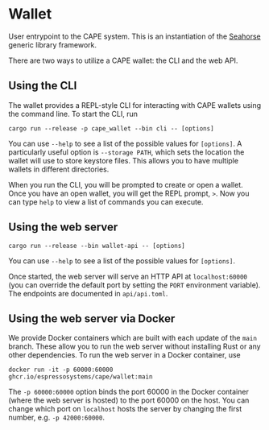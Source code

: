 # Wallet

User entrypoint to the CAPE system. This is an instantiation of the
[Seahorse](https://github.com/EspressoSystems/seahorse) generic library framework.

There are two ways to utilize a CAPE wallet: the CLI and the web API.

## Using the CLI

The wallet provides a REPL-style CLI for interacting with CAPE wallets using the command line. To
start the CLI, run

```
cargo run --release -p cape_wallet --bin cli -- [options]
```

You can use `--help` to see a list of the possible values for `[options]`. A particularly useful
option is `--storage PATH`, which sets the location the wallet will use to store keystore files.
This allows you to have multiple wallets in different directories.

When you run the CLI, you will be prompted to create or open a wallet. Once you have an open wallet,
you will get the REPL prompt, `>`. Now you can type `help` to view a list of commands you can
execute.

## Using the web server

```
cargo run --release --bin wallet-api -- [options]
```

You can use `--help` to see a list of the possible values for `[options]`.

Once started, the web server will serve an HTTP API at `localhost:60000` (you can override the
default port by setting the `PORT` environment variable). The endpoints are documented in
`api/api.toml`.

## Using the web server via Docker

We provide Docker containers which are built with each update of the `main` branch. These allow you
to run the web server without installing Rust or any other dependencies. To run the web server in a
Docker container, use

```
docker run -it -p 60000:60000  ghcr.io/espressosystems/cape/wallet:main
```

The `-p 60000:60000` option binds the port 60000 in the Docker container (where the web server is
hosted) to the port 60000 on the host. You can change which port on `localhost` hosts the server by
changing the first number, e.g. `-p 42000:60000`.
